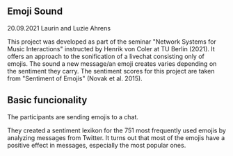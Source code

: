 ## Emoji Sound
20.09.2021
Laurin and Luzie Ahrens

This project was developed as part of the seminar "Network Systems for Music Interactions" instructed by Henrik von Coler at TU Berlin (2021). It offers an approach to the sonification of a livechat consisting only of emojis. The sound a new message/an emoji creates varies depending on the sentiment they carry. The sentiment scores for this project are taken from "Sentiment of Emojis" (Novak et al. 2015).
 
## Basic funcionality
The participants are sending emojis to a chat.

They created a sentiment lexikon for the 751 most frequently used emojis by analyzing messages from Twitter. 
It turns out that most of the emojis have a positive effect in messages, especially the most popular ones.



